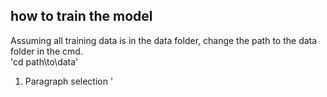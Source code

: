 ## how to train the model  

  Assuming all training data is in the data folder, change the path to the data folder in the cmd.  
  'cd path\to\data'  
  

  

1. Paragraph selection
   '
